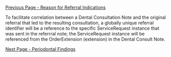 [Previous Page - Reason for Referral Indications](reason_for_referral_indications.html)

To facilitate correlation between a Dental Consultation Note and the original referral that led to the resulting consultation, a globally unique referral identifier will be a reference to the specific ServiceRequest instance that was sent in the referrral note; the ServiceRequest instance will be referenced from the OrderExtension (extension) in the Dental Consult Note.

 

[Next Page - Periodontal Findings](periodontal_findings.html)